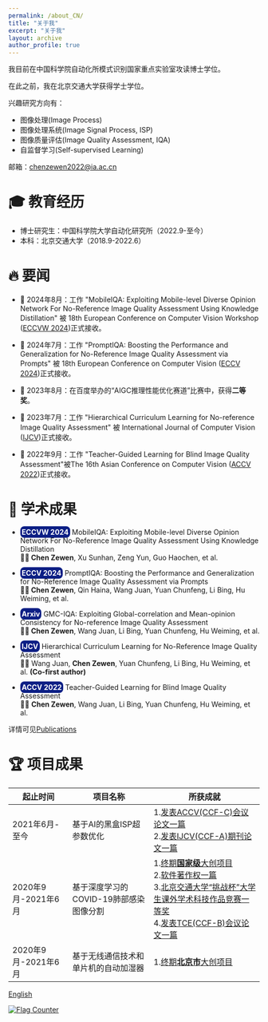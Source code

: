 ```yaml
---
permalink: /about_CN/
title: "关于我"
excerpt: "关于我"
layout: archive
author_profile: true
---
```



我目前在中国科学院自动化所模式识别国家重点实验室攻读博士学位。

在此之前，我在北京交通大学获得学士学位。

兴趣研究方向有：
- 图像处理(Image Process)
- 图像处理系统(Image Signal Process, ISP)
- 图像质量评估(Image Quality Assessment, IQA)
- 自监督学习(Self-supervised Learning)

邮箱：[chenzewen2022@ia.ac.cn](mailto:chenzewen2022@ia.ac.cn)
# 🎓 教育经历

- 博士研究生：中国科学院大学自动化研究所（2022.9-至今）
- 本科：北京交通大学（2018.9-2022.6）

# 🔥 要闻
- 🎉 2024年8月：工作 "MobileIQA: Exploiting Mobile-level Diverse Opinion Network For No-Reference Image Quality Assessment Using Knowledge Distillation" 被 18th European Conference on Computer Vision Workshop ([ECCVW 2024]())正式接收。

- 🎉 2024年7月：工作 "PromptIQA: Boosting the Performance and Generalization for No-Reference Image Quality Assessment via Prompts" 被 18th European Conference on Computer Vision ([ECCV 2024]())正式接收。

- 🎉 2023年8月：在百度举办的“AIGC推理性能优化赛道”比赛中，获得**二等奖**。

- 🎉 2023年7月：工作 "Hierarchical Curriculum Learning for No-reference Image Quality Assessment" 被 International Journal of Computer Vision ([IJCV](https://link.springer.com/article/10.1007/s11263-023-01851-5))正式接收。

- 🎉 2022年9月：工作 "Teacher-Guided Learning for Blind Image Quality Assessment"被The 16th Asian Conference on Computer Vision ([ACCV 2022](https://openaccess.thecvf.com/content/ACCV2022/html/Chen_Teacher-Guided_Learning_for_Blind_Image_Quality_Assessment_ACCV_2022_paper.html))正式接收。

# 📑 学术成果

- <p><span style="background-color: rgb(12, 31, 133); padding: 3px 3px;  border-radius: 8px; font-weight: bold;color: white;"> ECCVW 2024</span> MobileIQA: Exploiting Mobile-level Diverse Opinion Network For No-Reference Image Quality Assessment Using Knowledge Distillation  <br> <span style="font-weight: bold;"> 🧑‍🎓 Chen Zewen</span>, Xu Sunhan, Zeng Yun, Guo Haochen, et al. </p>

- <p><span style="background-color: rgb(12, 31, 133); padding: 3px 3px;  border-radius: 8px; font-weight: bold;color: white;"> ECCV 2024</span> PromptIQA: Boosting the Performance and Generalization for No-Reference Image Quality Assessment via Prompts  <br> <span style="font-weight: bold;"> 🧑‍🎓 Chen Zewen</span>, Qin Haina, Wang Juan, Yuan Chunfeng, Li Bing, Hu Weiming, et al. </p>

- <p><span style="background-color: rgb(12, 31, 133); padding: 3px 3px;  border-radius: 8px; font-weight: bold;color: white;"> Arxiv</span>  GMC-IQA: Exploiting Global-correlation and Mean-opinion Consistency for No-reference Image Quality Assessment  <br> <span style="font-weight: bold;"> 🧑‍🎓 Chen Zewen</span>, Wang Juan, Li Bing, Yuan Chunfeng, Hu Weiming, et al. </p>

- <p><span style="background-color: rgb(12, 31, 133); padding: 3px 3px;  border-radius: 8px; font-weight: bold;color: white;">IJCV</span>  Hierarchical Curriculum Learning for No-Reference Image Quality Assessment <br> 🧑‍🎓 Wang Juan, <span style="font-weight: bold;"> Chen Zewen</span>, Yuan Chunfeng, Li Bing, Hu Weiming, et al. <span style="font-weight: bold;"> (Co-first author)</span> </p>

- <p><span style="background-color: rgb(12, 31, 133); padding: 3px 3px;  border-radius: 8px; font-weight: bold;color: white;">ACCV 2022</span>  Teacher-Guided Learning for Blind Image Quality Assessment <br> 🧑‍🎓  <span style="font-weight: bold;"> Chen Zewen</span>, Wang Juan,  Li Bing, Yuan Chunfeng, Hu Weiming, et al. </p>

详情可见[Publications](/publications/)

# 🏆 项目成果

|起止时间|项目名称|所获成就|
|  ----  | ----  | ----  |
|2021年6月-至今|基于AI的黑盒ISP超参数优化|1.[发表ACCV(CCF-C)会议论文一篇](https://openaccess.thecvf.com/content/ACCV2022/html/Chen_Teacher-Guided_Learning_for_Blind_Image_Quality_Assessment_ACCV_2022_paper.html)<br>2.[发表IJCV(CCF-A)期刊论文一篇](https://link.springer.com/article/10.1007/s11263-023-01851-5)|
|2020年9月-2021年6月|基于深度学习的COVID-19肺部感染图像分割|1.[终期**国家级**大创项目](https://zwchen.oss-cn-beijing.aliyuncs.com/sources/achievement/2021_COVID-19_Segmentation/2021_Covid19_Certificate.pdf)<br>2.[软件著作权一篇](https://zwchen.oss-cn-beijing.aliyuncs.com/sources/achievement/2021_COVID-19_Segmentation/2021_Covid19_Software_Copyright.pdf)<br>3.[北京交通大学“挑战杯”大学生课外学术科技作品竞赛一等奖](https://zwchen.oss-cn-beijing.aliyuncs.com/sources/achievement/2021_COVID-19_Segmentation/2021_Covid19_BJTU_Certificate.pdf)<br>4.[发表TCE(CCF-B)会议论文一篇](https://ieeexplore.ieee.org/abstract/document/9882382)|
|2020年9月-2021年6月|基于无线通信技术和单片机的自动加湿器|1.[终期**北京市**大创项目](https://zwchen.oss-cn-beijing.aliyuncs.com/sources/achievement/2021_Humidifier/2021_Humidifier_Certificate.pdf)<br>|

<!-- # 获奖经历

|获奖时间|所获奖项|
|  ----  | ----  |
|2023年6月|中国科学院大学三好学生|
|  2022年6月  |北京市优秀毕业生|
|  2022年6月  |北京交通大学优秀本科毕业设计 (论文)|
|  2021年4月  |北京交通大学校级优秀团员干部|
|  2020年12月  |北京交通大学微诺时代奖学金、一等学习优秀奖学金、三等社会工作奖学金、校级三好学生|
|  2019年12月  |北京交通大学二等学习优秀奖学金、校级三好学生|
|  2019年11月  |2019年建国70周年国庆游行方队先进个人| -->


[English](/)

<a href="https://info.flagcounter.com/ew9G"><img src="https://s11.flagcounter.com/count2/ew9G/bg_FFFFFF/txt_000000/border_CCCCCC/columns_3/maxflags_12/viewers_0/labels_1/pageviews_0/flags_0/percent_1/" alt="Flag Counter" border="0"></a>
